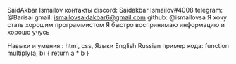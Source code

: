 SaidAkbar Ismailov
контакты
discord: Saidakbar Ismailov#4008
telegram: @Barisai
gmail: ismailovsaidakbar6@gmail.com
github: @ismailovsa
Я хочу стать хорошим программистом
Я быстро воспринимаю информацию и хорошо учусь

Навыки и умения::
html,
css,
Языки
English
Russian
пример кода:
function multiply(a, b) {
    return a * b
}
